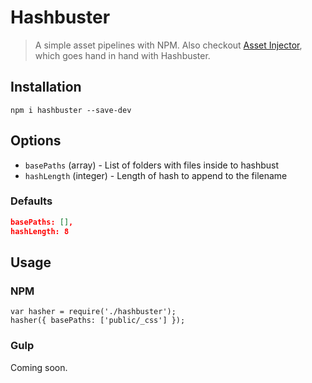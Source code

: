 Hashbuster
==========
> A simple asset pipelines with NPM. Also checkout [Asset Injector](https://github.com/jakemulley/assetinjector), which goes hand in hand with Hashbuster.

## Installation
```
npm i hashbuster --save-dev
```

## Options
- `basePaths` (array) - List of folders with files inside to hashbust
- `hashLength` (integer) - Length of hash to append to the filename

### Defaults
```json
basePaths: [],
hashLength: 8
```

## Usage
### NPM
```
var hasher = require('./hashbuster');
hasher({ basePaths: ['public/_css'] });
```

### Gulp
Coming soon.
